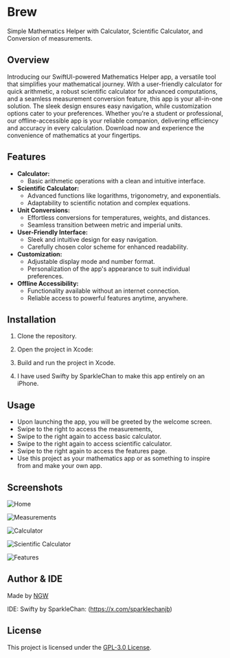 # Brew

Simple Mathematics Helper with Calculator, Scientific Calculator, and Conversion of measurements.

## Overview

Introducing our SwiftUI-powered Mathematics Helper app, a versatile tool that simplifies your mathematical journey. With a user-friendly calculator for quick arithmetic, a robust scientific calculator for advanced computations, and a seamless measurement conversion feature, this app is your all-in-one solution. The sleek design ensures easy navigation, while customization options cater to your preferences. Whether you're a student or professional, our offline-accessible app is your reliable companion, delivering efficiency and accuracy in every calculation. Download now and experience the convenience of mathematics at your fingertips.

## Features

- **Calculator:**
  - Basic arithmetic operations with a clean and intuitive interface.  
- **Scientific Calculator:**
  - Advanced functions like logarithms, trigonometry, and exponentials.
  - Adaptability to scientific notation and complex equations.
- **Unit Conversions:**
  - Effortless conversions for temperatures, weights, and distances.
  - Seamless transition between metric and imperial units.
- **User-Friendly Interface:**
  - Sleek and intuitive design for easy navigation.
  - Carefully chosen color scheme for enhanced readability.
- **Customization:**
  - Adjustable display mode and number format.
  - Personalization of the app's appearance to suit individual preferences.
- **Offline Accessibility:**
  - Functionality available without an internet connection.
  - Reliable access to powerful features anytime, anywhere.

## Installation

1. Clone the repository.

2. Open the project in Xcode:

3. Build and run the project in Xcode.

4. I have used Swifty by SparkleChan to make this app entirely on an iPhone.

## Usage

- Upon launching the app, you will be greeted by the welcome screen.
- Swipe to the right to access the measurements,
- Swipe to the right again to access basic calculator.
- Swipe to the right again to access scientific calculator.
- Swipe to the right again to access the features page.
- Use this project as your mathematics app or as something to inspire from and make your own app.

## Screenshots

![Home](https://iili.io/J12BYeR.md.png)

![Measurements](https://iili.io/J12Babp.md.png)

![Calculator](https://iili.io/J12B75v.md.png)

![Scientific Calculator](https://iili.io/J12B5dJ.md.png)

![Features](https://iili.io/J12B0XI.md.png)

## Author & IDE

Made by [NGW](https://github.com/ngw69)

IDE: Swifty by SparkleChan: (https://x.com/sparklechanjb)

## License

This project is licensed under the [GPL-3.0 License](LICENSE).
